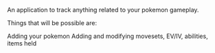 An application to track anything related to your pokemon gameplay.

Things that will be possible are:

Adding your pokemon
Adding and modifying movesets, EV/IV, abilities, items held


